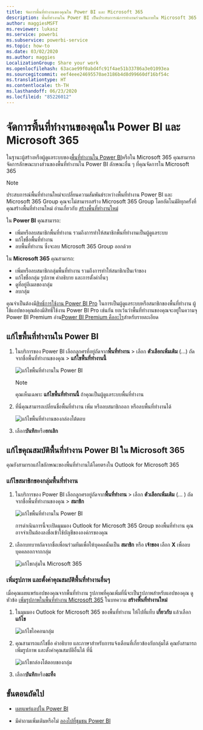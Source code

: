 ```yaml
---
title: จัดการพื้นที่ทำงานของคุณใน Power BI และ Microsoft 365
description: พื้นที่ทำงานใน Power BI เป็นประสบการณ์การทำงานร่วมกันภายใน Microsoft 365 Group จัดการพื้นที่ทำงานใน Power BI และใน Microsoft 365 ด้วย
author: maggiesMSFT
ms.reviewer: lukasz
ms.service: powerbi
ms.subservice: powerbi-service
ms.topic: how-to
ms.date: 03/02/2020
ms.author: maggies
LocalizationGroup: Share your work
ms.openlocfilehash: 63acae99f0abd4fc91f4ae51b33786a3e01093ea
ms.sourcegitcommit: eef4eee24695570ae3186b4d8d99660df16bf54c
ms.translationtype: HT
ms.contentlocale: th-TH
ms.lasthandoff: 06/23/2020
ms.locfileid: "85226012"
---
```

# <a name="manage-your-workspace-in-power-bi-and-microsoft-365"></a>จัดการพื้นที่ทำงานของคุณใน Power BI และ Microsoft 365

ในฐานะผู้สร้างหรือผู้ดูแลระบบของ[พื้นที่ทำงานใน Power BI](service-create-distribute-apps.md)หรือใน Microsoft 365 คุณสามารถจัดการลักษณะบางส่วนของพื้นที่ทำงานใน Power BI ลักษณะอื่น ๆ ที่คุณจัดการใน Microsoft 365

> [!NOTE]
> ประสบการณ์พื้นที่ทำงานใหม่จะเปลี่ยนความสัมพันธ์ระหว่างพื้นที่ทำงาน Power BI และ Microsoft 365 Group คุณจะไม่สามารถสร้าง Microsoft 365 Group โดยอัตโนมัติทุกครั้งที่คุณสร้างพื้นที่ทำงานใหม่ อ่านเกี่ยวกับ [สร้างพื้นที่ทำงานใหม่](service-create-the-new-workspaces.md)

ใน **Power BI** คุณสามารถ:

* เพิ่มหรือลบสมาชิกพื้นที่ทำงาน รวมถึงการทำให้สมาชิกพื้นที่ทำงานเป็นผู้ดูแลระบบ
* แก้ไขชื่อพื้นที่ทำงาน
* ลบพื้นที่ทำงาน ซึ่งจะลบ Microsoft 365 Group ออกด้วย

ใน **Microsoft 365** คุณสามารถ:

* เพิ่มหรือลบสมาชิกกลุ่มพื้นที่ทำงาน รวมถึงการทำให้สมาชิกเป็นเจ้าของ
* แก้ไขชื่อกลุ่ม รูปภาพ คำอธิบาย และการตั้งค่าอื่นๆ
* ดูที่อยู่อีเมลของกลุ่ม
* ลบกลุ่ม

คุณจำเป็นต้องมี[สิทธิ์การใช้งาน Power BI Pro](../fundamentals/service-features-license-type.md) ในการเป็นผู้ดูแลระบบหรือสมาชิกของพื้นที่ทำงาน ผู้ใช้แอปของคุณต้องมีสิทธิ์ใช้งาน Power BI Pro เช่นกัน ยกเว้นว่าพื้นที่ทำงานของคุณจะอยู่ในความจุ Power BI Premium อ่าน[Power BI Premium คืออะไร](../admin/service-premium-what-is.md)สำหรับรายละเอียด

## <a name="edit-your-workspace-in-power-bi"></a>แก้ไขพื้นที่ทำงานใน Power BI

1. ในบริการของ Power BI เลือกลูกศรที่อยู่ถัดจาก**พื้นที่ทำงาน** > เลือก **ตัวเลือกเพิ่มเติม** (...) ถัดจากชื่อพื้นที่ทำงานของคุณ > **แก้ไขพื้นที่ทำงานนี้**

   ![แก้ไขพื้นที่ทำงานใน Power BI](media/service-manage-app-workspace-in-power-bi-and-office-365/power-bi-app-ellipsis.png)

   > [!NOTE]
   > คุณเห็นเฉพาะ **แก้ไขพื้นที่ทำงานนี้** ถ้าคุณเป็นผู้ดูแลระบบพื้นที่ทำงาน

1. ที่นี่คุณสามารถเปลี่ยนชื่อพื้นที่ทำงาน เพิ่ม หรือลบสมาชิกออก หรือลบพื้นที่ทำงานได้

   ![แก้ไขพื้นที่ทำงานของกล่องโต้ตอบ](media/service-manage-app-workspace-in-power-bi-and-office-365/power-bi-app-edit-workspace.png)

1. เลือก**บันทึก**หรือ**ยกเลิก**

## <a name="edit-power-bi-workspace-properties-in-microsoft-365"></a>แก้ไขคุณสมบัติพื้นที่ทำงาน Power BI ใน Microsoft 365

คุณยังสามารถแก้ไขลักษณะของพื้นที่ทำงานได้โดยตรงใน Outlook for Microsoft 365

### <a name="edit-the-members-of-the-workspace-group"></a>แก้ไขสมาชิกของกลุ่มพื้นที่ทำงาน

1. ในบริการของ Power BI เลือกลูกศรอยู่ถัดจาก**พื้นที่ทำงาน** > เลือก **ตัวเลือกเพิ่มเติม** (... ) ถัดจากชื่อพื้นที่ทำงานของคุณ > **สมาชิก**

   ![แก้ไขพื้นที่ทำงานใน Power BI](media/service-manage-app-workspace-in-power-bi-and-office-365/power-bi-app-ellipsis-members.png)

   การดำเนินการนี้จะเปิดมุมมอง Outlook for Microsoft 365 Group ของพื้นที่ทำงาน คุณอาจจำเป็นต้องลงชื่อเข้าใช้บัญชีขององค์กรของคุณ

1. เลือกบทบาทถัดจากชื่อเพื่อนร่วมทีมเพื่อให้บุคคลนั้นเป็น **สมาชิก** หรือ **เจ้าของ** เลือก **X** เพื่อลบบุคคลออกจากกลุ่ม

   ![แก้ไขกลุ่มใน Microsoft 365](media/service-manage-app-workspace-in-power-bi-and-office-365/pbi_managegroupo365.png)

### <a name="add-an-image-and-set-other-workspace-properties"></a>เพิ่มรูปภาพ และตั้งค่าคุณสมบัติพื้นที่ทำงานอื่นๆ

เมื่อคุณเผยแพร่แอปของคุณจากพื้นที่ทำงาน รูปภาพที่คุณเพิ่มที่นี่จะเป็นรูปภาพสำหรับแอปของคุณ ดูหัวข้อ [เพิ่มรูปภาพในพื้นที่ทำงาน Microsoft 365](service-create-workspaces.md#add-an-image-to-your-microsoft-365-workspace-optional) ในบทความ **สร้างพื้นที่ทำงานใหม่**

1. ในมุมมอง Outlook for Microsoft 365 ของพื้นที่ทำงาน ให้ไปที่แท็บ **เกี่ยวกับ** แล้วเลือก **แก้ไข**

    ![แก้ไขไอคอนกลุ่ม](media/service-manage-app-workspace-in-power-bi-and-office-365/pbi_editgroupo365.png)
1. คุณสามารถแก้ไขชื่อ คำอธิบาย และภาษาสำหรับการแจ้งเตือนที่เกี่ยวข้องกับกลุ่มได้ คุณยังสามารถเพิ่มรูปภาพ และตั้งค่าคุณสมบัติอื่นได้ ที่นี่

   ![แก้ไขกล่องโต้ตอบของกลุ่ม](media/service-manage-app-workspace-in-power-bi-and-office-365/pbi_editgrpo365dialog.png)

1. เลือก**บันทึก**หรือ**ละทิ้ง**

## <a name="next-steps"></a>ขั้นตอนถัดไป

* [เผยแพร่แอปใน Power BI](service-create-distribute-apps.md)

* มีคำถามเพิ่มเติมหรือไม่ [ลองไปที่ชุมชน Power BI](https://community.powerbi.com/)
